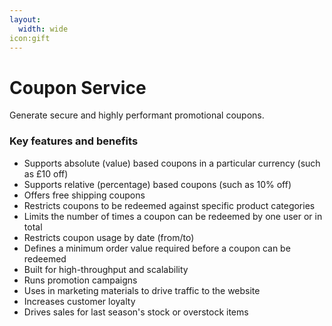 ```yaml
---
layout:
  width: wide
icon:gift
---
```


# Coupon Service

Generate secure and highly performant promotional coupons.

### Key features and benefits

* Supports absolute (value) based coupons in a particular currency (such as £10 off)
* Supports relative (percentage) based coupons (such as 10% off)
* Offers free shipping coupons
* Restricts coupons to be redeemed against specific product categories
* Limits the number of times a coupon can be redeemed by one user or in total
* Restricts coupon usage by date (from/to)
* Defines a minimum order value required before a coupon can be redeemed
* Built for high-throughput and scalability
* Runs promotion campaigns
* Uses in marketing materials to drive traffic to the website
* Increases customer loyalty
* Drives sales for last season's stock or overstock items
